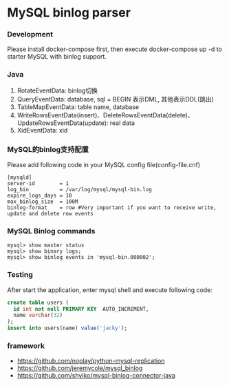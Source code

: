 MySQL binlog parser
=========================

### Development

Please install docker-compose first, then execute docker-compose up -d to starter MySQL with binlog support.

### Java

1. RotateEventData: binlog切换
2. QueryEventData: database, sql = BEGIN 表示DML, 其他表示DDL(跳出)
3. TableMapEventData:  table name, database
4. WriteRowsEventData(insert)、DeleteRowsEventData(delete)、UpdateRowsEventData(update): real data
5. XidEventData: xid

### MySQL的binlog支持配置
Please add following code in your MySQL config file(config-file.cnf)

```
[mysqld]
server-id        = 1
log_bin          = /var/log/mysql/mysql-bin.log
expire_logs_days = 10
max_binlog_size  = 100M
binlog-format    = row #Very important if you want to receive write, update and delete row events
```

### MySQL Binlog commands

```
mysql> show master status
mysql> show binary logs;
mysql> show binlog events in 'mysql-bin.000002';
```

### Testing
After start the application, enter mysql shell and execute following code:

```sql
create table users (
  id int not null PRIMARY KEY  AUTO_INCREMENT,
  name varchar(32)
);
insert into users(name) value('jacky');
```
### framework

* https://github.com/noplay/python-mysql-replication
* https://github.com/jeremycole/mysql_binlog
* https://github.com/shyiko/mysql-binlog-connector-java